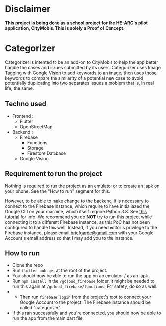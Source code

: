 # **Disclaimer**

**This project is being done as a school project for the HE-ARC's pilot application, CityMobis. This is solely a Proof of Concept.**

# Categorizer

Categorizer is intented to be an add-on to CityMobis to help the app better handle the cases and issues submitted by its users. Categorizer uses Image Tagging with Google Vision to add keywords to an image, then uses those keywords to compare the similarity of a potential new case to avoid potentially duplicating into two separates issues a problem that is, in real life, the same. 

## Techno used 
- Frontend :
  - Flutter
  - OpenStreetMap
- Backend : 
  - Firebase
    - Functions
    - Storage
    - Firestore Database
  - Google Vision

## Requirement to run the project 
Nothing is required to run the project as an emulator or to create an .apk on your phone. See the "How to run" segment for this. 

However, to be able to make change to the backend, it is necessary to connect to the Firebase Instance, which require to have initialiazed the Google CLI on your machine, which itself require Python 3.8. See [this tutorial](https://cloud.google.com/sdk/docs/install) for info. 
We recommend you do **NOT** try to run this project while connecting it to a different Firebase instance, as this PoC has not been configured to handle this well. Instead, if you need editor's privilege to the Firebase instance, please email briefgarde@gmail.com with your Google Account's email address so that I may add you to the instance. 

## How to run
- Clone the repo
- Run `flutter pub get` at the root of the project. 
- You should now be able to run the app on an emulator / as an .apk. 
- Run `npm install` in the `/gcloud_firebase` folder. It might be needed to run this again at `/gcloud_firebase/functions`. For safety, do so as well. 
- - Then run `firebase login` from the project's root to connect your Google Account to the project. The Firebase instance should be called "categorizer". 
- If this ran successfully and you're connected, you should now be able to run the app from the main.dart file.

 
